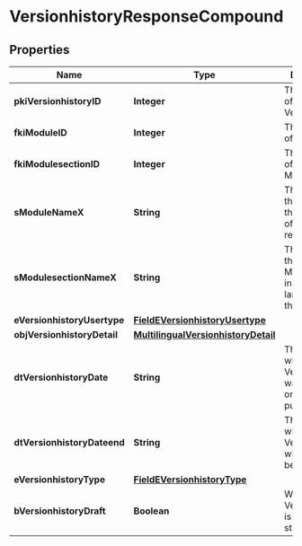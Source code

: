 

# VersionhistoryResponseCompound

## Properties

Name | Type | Description | Notes
------------ | ------------- | ------------- | -------------
**pkiVersionhistoryID** | **Integer** | The unique ID of the Versionhistory | 
**fkiModuleID** | **Integer** | The unique ID of the Module |  [optional]
**fkiModulesectionID** | **Integer** | The unique ID of the Modulesection |  [optional]
**sModuleNameX** | **String** | The Name of the Module in the language of the requester |  [optional]
**sModulesectionNameX** | **String** | The Name of the Modulesection in the language of the requester |  [optional]
**eVersionhistoryUsertype** | [**FieldEVersionhistoryUsertype**](FieldEVersionhistoryUsertype.md) |  |  [optional]
**objVersionhistoryDetail** | [**MultilingualVersionhistoryDetail**](MultilingualVersionhistoryDetail.md) |  | 
**dtVersionhistoryDate** | **String** | The date  at which the Versionhistory was published or should be published | 
**dtVersionhistoryDateend** | **String** | The date  at which the Versionhistory will no longer be visible |  [optional]
**eVersionhistoryType** | [**FieldEVersionhistoryType**](FieldEVersionhistoryType.md) |  | 
**bVersionhistoryDraft** | **Boolean** | Whether the Versionhistory is published or still a draft | 




